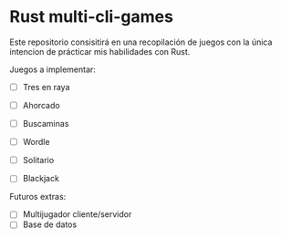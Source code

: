 # Rust multi-cli-games

Este repositorio consisitirá en una recopilación de juegos con la única intencion de prácticar mis habilidades con Rust.

Juegos a implementar:

- [ ] Tres en raya
- [ ] Ahorcado
- [ ] Buscaminas
- [ ] Wordle
- [ ] Solitario
- [ ] Blackjack


Futuros extras:

- [ ] Multijugador cliente/servidor
- [ ] Base de datos